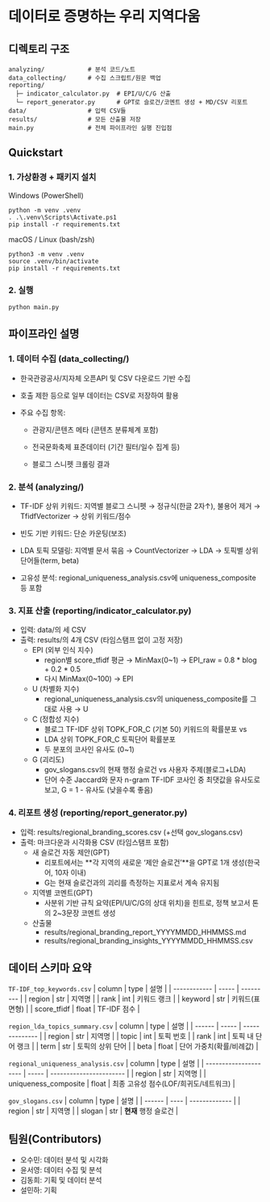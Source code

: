 # 데이터로 증명하는 우리 지역다움
  

## 디렉토리 구조
```
analyzing/            # 분석 코드/노트
data_collecting/      # 수집 스크립트/원문 백업
reporting/
  ├─ indicator_calculator.py  # EPI/U/C/G 산출
  └─ report_generator.py      # GPT로 슬로건/코멘트 생성 + MD/CSV 리포트
data/                 # 입력 CSV들
results/              # 모든 산출물 저장
main.py               # 전체 파이프라인 실행 진입점
```
  
## Quickstart
### 1. 가상환경 + 패키지 설치

Windows (PowerShell)
```
python -m venv .venv
. .\.venv\Scripts\Activate.ps1
pip install -r requirements.txt
```

macOS / Linux (bash/zsh)
```
python3 -m venv .venv
source .venv/bin/activate
pip install -r requirements.txt
```
  
### 2. 실행
```
python main.py
```

  
## 파이프라인 설명
### 1. 데이터 수집 (data_collecting/)

- 한국관광공사/지자체 오픈API 및 CSV 다운로드 기반 수집

- 호출 제한 등으로 일부 데이터는 CSV로 저장하여 활용

- 주요 수집 항목:

  - 관광지/콘텐츠 메타 (콘텐츠 분류체계 포함)

  - 전국문화축제 표준데이터 (기간 필터/일수 집계 등)

  - 블로그 스니펫 크롤링 결과
  

### 2. 분석 (analyzing/)

- TF-IDF 상위 키워드: 지역별 블로그 스니펫 → 정규식(한글 2자↑), 불용어 제거 → TfidfVectorizer → 상위 키워드/점수

- 빈도 기반 키워드: 단순 카운팅(보조)

- LDA 토픽 모델링: 지역별 문서 묶음 → CountVectorizer → LDA → 토픽별 상위 단어들(term, beta)

- 고유성 분석: regional_uniqueness_analysis.csv에 uniqueness_composite 등 포함
  

### 3. 지표 산출 (reporting/indicator_calculator.py)

- 입력: data/의 세 CSV
- 출력: results/의 4개 CSV (타임스탬프 없이 고정 저장)
  - EPI (외부 인식 지수)
    - region별 score_tfidf 평균 → MinMax(0~1) → EPI_raw = 0.8 * blog + 0.2 * 0.5
    - 다시 MinMax(0~100) → EPI
  - U (차별화 지수)
    - regional_uniqueness_analysis.csv의 uniqueness_composite를 그대로 사용 → U
  - C (정합성 지수)
    - 블로그 TF-IDF 상위 TOPK_FOR_C (기본 50) 키워드의 확률분포 vs
    - LDA 상위 TOPK_FOR_C 토픽단어 확률분포
    - 두 분포의 코사인 유사도 (0~1)
  - G (괴리도)
    - gov_slogans.csv의 현재 행정 슬로건 vs 사용자 주제(블로그+LDA)
    - 단어 수준 Jaccard와 문자 n-gram TF-IDF 코사인 중 최댓값을 유사도로 보고, G = 1 - 유사도 (낮을수록 좋음)
  

### 4. 리포트 생성 (reporting/report_generator.py)

- 입력: results/regional_branding_scores.csv (+선택 gov_slogans.csv)
- 출력: 마크다운과 시각화용 CSV (타임스탬프 포함)
  - 새 슬로건 자동 제안(GPT)
    - 리포트에서는 **각 지역의 새로운 ‘제안 슬로건’**을 GPT로 1개 생성(한국어, 10자 이내)
    - G는 현재 슬로건과의 괴리를 측정하는 지표로서 계속 유지됨
  - 지역별 코멘트(GPT)
    - 사분위 기반 규칙 요약(EPI/U/C/G의 상대 위치)을 힌트로, 정책 보고서 톤의 2~3문장 코멘트 생성
  - 산출물
    - results/regional_branding_report_YYYYMMDD_HHMMSS.md
    - results/regional_branding_insights_YYYYMMDD_HHMMSS.csv

  
## 데이터 스키마 요약

`TF-IDF_top_keywords.csv`
| column       | type  | 설명        |
| ------------ | ----- | --------- |
| region       | str   | 지역명       |
| rank         | int   | 키워드 랭크    |
| keyword      | str   | 키워드(표면형)  |
| score\_tfidf | float | TF-IDF 점수 |

  
`region_lda_topics_summary.csv`
| column | type  | 설명             |
| ------ | ----- | -------------- |
| region | str   | 지역명            |
| topic  | int   | 토픽 번호          |
| rank   | int   | 토픽 내 단어 랭크     |
| term   | str   | 토픽의 상위 단어      |
| beta   | float | 단어 가중치(확률/비례값) |

  
`regional_uniqueness_analysis.csv`
| column                | type  | 설명                      |
| --------------------- | ----- | ----------------------- |
| region                | str   | 지역명                     |
| uniqueness\_composite | float | 최종 고유성 점수(LOF/희귀도/네트워크) |

  
`gov_slogans.csv`
| column | type | 설명            |
| ------ | ---- | ------------- |
| region | str  | 지역명           |
| slogan | str  | **현재** 행정 슬로건 |
  

## 팀원(Contributors)
- 오수민: 데이터 분석 및 시각화
- 윤서영: 데이터 수집 및 분석
- 김동희: 기획 및 데이터 분석
- 설민하: 기획